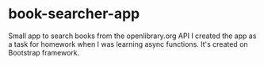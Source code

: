 # book-searcher-app
Small app to search books from the openlibrary.org API
I created the app as a task for homework when I was learning async functions.
It's created on Bootstrap framework.
